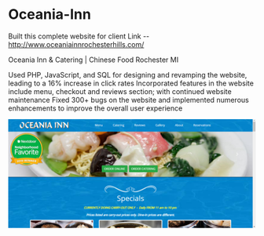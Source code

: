 # Oceania-Inn 
Built this complete website for client
Link -- http://www.oceaniainnrochesterhills.com/

Oceania Inn & Catering | Chinese Food Rochester MI

Used PHP, JavaScript, and SQL for designing and revamping the website, leading to a 16\% increase in click rates
Incorporated features in the website include menu, checkout and reviews section; with continued website maintenance
Fixed 300+ bugs on the website and implemented numerous enhancements to improve the overall user experience

![Alt text](images/screenshot1.png)
